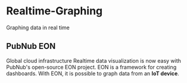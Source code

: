 # Realtime-Graphing
Graphing data in real time
## PubNub EON
Global cloud infrastructure
Realtime data visualization is now easy with PubNub's open-source EON project. EON is a framework for creating dashboards. With EON, it is possible to graph data from an **IoT device**. 
